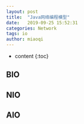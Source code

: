 ```yaml
---
layout: post
title:  "Java网络编程模型"
date:   2019-09-25 15:52:31
categories: Network
tags: io
author: miaoqi
---
```


* content
{:toc}
## BIO

## NIO

## AIO
